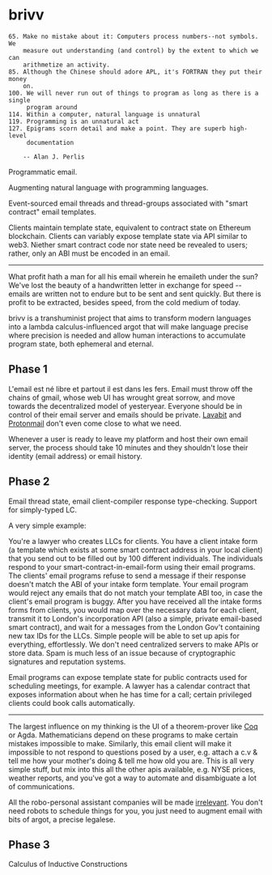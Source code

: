 # brivv

```
65. Make no mistake about it: Computers process numbers--not symbols. We
    measure out understanding (and control) by the extent to which we can
    arithmetize an activity.
85. Although the Chinese should adore APL, it's FORTRAN they put their money
    on.
100. We will never run out of things to program as long as there is a single
     program around
114. Within a computer, natural language is unnatural
119. Programming is an unnatural act
127. Epigrams scorn detail and make a point. They are superb high-level
     documentation

    -- Alan J. Perlis
```

Programmatic email.

Augmenting natural language with programming languages.

Event-sourced email threads and thread-groups associated with "smart contract"
email templates.

Clients maintain template state, equivalent to contract state on Ethereum
blockchain. Clients can variably expose template state via API similar to web3.
Niether smart contract code nor state need be revealed to users; rather, only
an ABI must be encoded in an email.

---

What profit hath a man for all his email wherein he emaileth under the sun?
We've lost the beauty of a handwritten letter in exchange for speed -- emails
are written not to endure but to be sent and sent quickly. But there is profit
to be extracted, besides speed, from the cold medium of today.

brivv is a transhuminist project that aims to transform modern languages into
a lambda calculus-influenced argot that will make language precise where
precision is needed and allow human interactions to accumulate program state,
both ephemeral and eternal.

## Phase 1

L'email est né libre et partout il est dans les fers. Email must throw off the
chains of gmail, whose web UI has wrought great sorrow, and move towards the
decentralized model of yesteryear. Everyone should be in control of their email
server and emails should be private. [Lavabit](https://lavabit.com) and
[Protonmail](https://protonmail.com) don't even come close to what we need.

Whenever a user is ready to leave my platform and host their own email server,
the process should take 10 minutes and they shouldn't lose their identity
(email address) or email history.


## Phase 2

Email thread state, email client-compiler response type-checking. Support for
simply-typed LC.

A very simple example:

You're a lawyer who creates LLCs for clients. You have a client intake form (a
template which exists at some smart contract address in your local client) that
you send out to be filled out by 100 different individuals. The individuals
respond to your smart-contract-in-email-form using their email programs. The
clients' email programs refuse to send a message if their response doesn't
match the ABI of your intake form template. Your email program would reject any
emails that do not match your template ABI too, in case the client's email
program is buggy. After you have received all the intake forms forms from
clients, you would map over the necessary data for each client, transmit it to
London's incorporation API (also a simple, private email-based smart contract),
and wait for a messages from the London Gov't containing new tax IDs for the LLCs.
Simple people will be able to set up apis for
everything, effortlessly. We don't need centralized servers to make APIs or
store data. Spam is much less of an issue because of cryptographic signatures
and reputation systems.

Email programs can expose template state for public contracts used for
scheduling meetings, for example. A lawyer has a calendar contract that exposes
information about when he has time for a call; certain privileged clients could
book calls automatically.

---

The largest influence on my thinking is the UI of a theorem-prover like
[Coq](https://en.wikipedia.org/wiki/Coq) or Agda. Mathematicians depend on these
programs to make certain mistakes impossible to make. Similarly, this email
client will make it impossible to not respond to questions posed by a user,
e.g. attach a c.v & tell me how your mother's doing & tell me how old you are.
This is all very simple stuff, but mix into this all the other apis available,
e.g. NYSE prices, weather reports, and you've got a way to automate and
disambiguate a lot of communications.

All the robo-personal assistant companies will be made
[irrelevant](https://claralabs.com/). You don't need robots to schedule things
for you, you just need to augment email with bits of argot, a precise legalese.

## Phase 3

Calculus of Inductive Constructions
